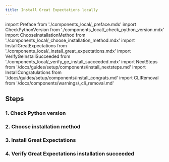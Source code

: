 ```yaml
---
title: Install Great Expectations locally
---
```


import Preface from './components_local/_preface.mdx'
import CheckPythonVersion from './components_local/_check_python_version.mdx'
import ChooseInstallationMethod from './components_local/_choose_installation_method.mdx'
import InstallGreatExpectations from './components_local/_install_great_expectations.mdx'
import VerifyGeInstallSucceeded from './components_local/_verify_ge_install_succeeded.mdx'
import NextSteps from '/docs/guides/setup/components/install_nextsteps.md'
import InstallCongratulations from '/docs/guides/setup/components/install_congrats.md'
import CLIRemoval from '/docs/components/warnings/_cli_removal.md'

<CLIRemoval />

<Preface />

## Steps

### 1. Check Python version
<CheckPythonVersion />

### 2. Choose installation method
<ChooseInstallationMethod />

### 3. Install Great Expectations
<InstallGreatExpectations />

### 4. Verify Great Expectations installation succeeded
<VerifyGeInstallSucceeded />

<InstallCongratulations />
